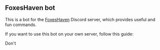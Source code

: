 ## FoxesHaven bot

This is a bot for the <a href="https://discord.gg/foxeshaven">FoxesHaven</a> Discord server, which provides useful and
fun commands.

If you want to use this bot on your own server, follow this guide:

Don't
